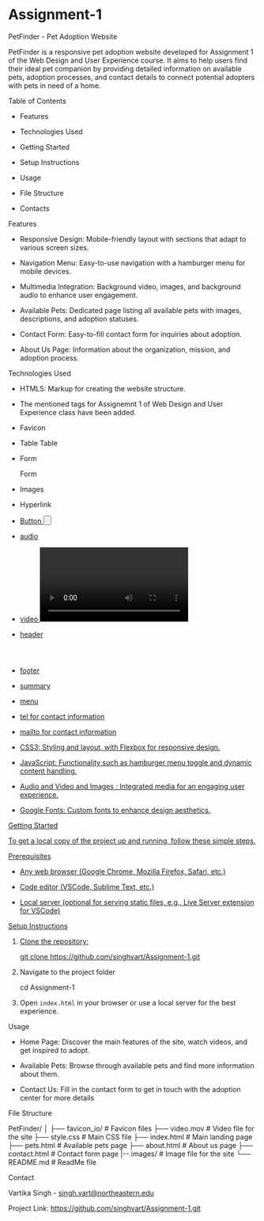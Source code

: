 # Assignment-1

  

PetFinder - Pet Adoption Website 


PetFinder is a responsive pet adoption website developed for Assignment 1 of the Web Design and User Experience course. It aims to help users find their ideal pet companion by providing detailed information on available pets, adoption processes, and contact details to connect potential adopters with pets in need of a home.

  
Table of Contents 

- Features 

- Technologies Used 

- Getting Started 

- Setup Instructions 

- Usage 

- File Structure 

- Contacts 

 

Features 

- Responsive Design:  Mobile-friendly layout with sections that adapt to various screen sizes. 

- Navigation Menu: Easy-to-use navigation with a hamburger menu for mobile devices. 

- Multimedia Integration: Background video, images, and background audio to enhance user engagement. 

- Available Pets: Dedicated page listing all available pets with images, descriptions, and adoption statuses. 

- Contact Form: Easy-to-fill contact form for inquiries about adoption. 

- About Us Page: Information about the organization, mission, and adoption process. 

  

Technologies Used 

- HTML5: Markup for creating the website structure.
- The mentioned tags for Assignemnt 1 of Web Design and User Experience class have been added.
- Favicon
- Table <tr><th> Table
- Form <form></form> Form
- Images <img> 
- Hyperlink <a href> 
- Button <button> 
- audio <audio> 
- video <video> 
- header <header> 
- footer <footer>
- summary<summary>
- menu <menu>
- tel for contact information
- mailto for contact information

- CSS3: Styling and layout, with Flexbox for responsive design. 

- JavaScript: Functionality such as hamburger menu toggle and dynamic content handling. 

- Audio and Video and Images : Integrated media for an engaging user experience. 

- Google Fonts: Custom fonts to enhance design aesthetics. 

  

Getting Started 

To get a local copy of the project up and running, follow these simple steps. 

Prerequisites 

- Any web browser (Google Chrome, Mozilla Firefox, Safari, etc.) 

- Code editor (VSCode, Sublime Text, etc.) 

- Local server (optional for serving static files, e.g., Live Server extension for VSCode) 

 Setup Instructions 

1. Clone the repository: 

   git clone https://github.com/singhvart/Assignment-1.git 

2. Navigate to the project folder 

   cd Assignment-1 

3. Open `index.html` in your browser or use a local server for the best experience. 

 Usage 

- Home Page: Discover the main features of the site, watch videos, and get inspired to adopt. 

- Available Pets: Browse through available pets and find more information about them. 

- Contact Us: Fill in the contact form to get in touch with the adoption center for more details 


File Structure 

PetFinder/
│
├── favicon_io/             # Favicon files
├── video.mov               # Video file for the site
├── style.css               # Main CSS file
├── index.html              # Main landing page
├── pets.html               # Available pets page
├── about.html              # About us page
├── contact.html            # Contact form page
|-- images/                 # Image file for the site
└── README.md               # ReadMe file
 

Contact 

Vartika Singh -  singh.vart@northeastern.edu  

Project Link: https://github.com/singhvart/Assignment-1.git 

 

